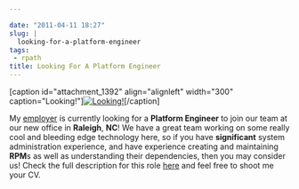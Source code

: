 ```yaml
---

date: "2011-04-11 18:27"
slug: |
  looking-for-a-platform-engineer
tags:
 - rpath
title: Looking For A Platform Engineer
---
```


\[caption id="attachment_1392" align="alignleft" width="300"
caption="Looking!"\][![Looking!](http://www.ogmaciel.com/wp-content/uploads/2011/04/4240983430_3dbdab9833-300x279.jpg)](http://www.ogmaciel.com/wp-content/uploads/2011/04/4240983430_3dbdab9833.jpg)\[/caption\]

My [employer](http://www.rpath.com) is currently looking for a
**Platform Engineer** to join our team at our new office in **Raleigh**,
**NC**! We have a great team working on some really cool and bleeding
edge technology here, so if you have **significant** system
administration experience, and have experience creating and maintaining
**RPM**s as well as understanding their dependencies, then you may
consider us! Check the full description for this
role [here](http://www.rpath.com/corp/careers/944-lead-platform-engineer)
and feel free to shoot me your CV.

